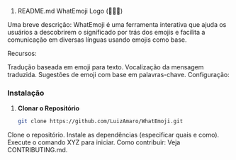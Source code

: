 1. README.md
   WhatEmoji
   Logo (🤔💬😀)

Uma breve descrição:
WhatEmoji é uma ferramenta interativa que ajuda os usuários a descobrirem o significado por trás dos emojis e facilita a comunicação em diversas línguas usando emojis como base.

Recursos:

Tradução baseada em emoji para texto.
Vocalização da mensagem traduzida.
Sugestões de emoji com base em palavras-chave.
Configuração:

### Instalação

1. **Clonar o Repositório**

   ```bash
   git clone https://github.com/LuizAmaro/WhatEmoji.git

Clone o repositório.
Instale as dependências (especificar quais e como).
Execute o comando XYZ para iniciar.
Como contribuir:
Veja CONTRIBUTING.md.
